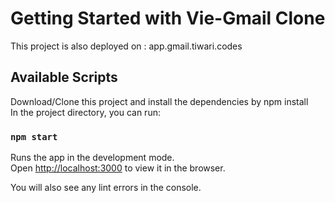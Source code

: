 # Getting Started with Vie-Gmail Clone

This project is also deployed on : app.gmail.tiwari.codes

## Available Scripts

Download/Clone this project and install the dependencies by npm install\
In the project directory, you can run:

### `npm start`

Runs the app in the development mode.\
Open [http://localhost:3000](http://localhost:3000) to view it in the browser.

You will also see any lint errors in the console.

